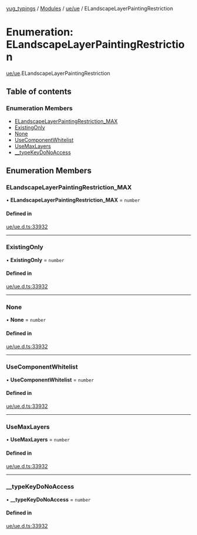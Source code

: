 [yug_typings](../README.md) / [Modules](../modules.md) / [ue/ue](../modules/ue_ue.md) / ELandscapeLayerPaintingRestriction

# Enumeration: ELandscapeLayerPaintingRestriction

[ue/ue](../modules/ue_ue.md).ELandscapeLayerPaintingRestriction

## Table of contents

### Enumeration Members

- [ELandscapeLayerPaintingRestriction\_MAX](ue_ue.ELandscapeLayerPaintingRestriction.md#elandscapelayerpaintingrestriction_max)
- [ExistingOnly](ue_ue.ELandscapeLayerPaintingRestriction.md#existingonly)
- [None](ue_ue.ELandscapeLayerPaintingRestriction.md#none)
- [UseComponentWhitelist](ue_ue.ELandscapeLayerPaintingRestriction.md#usecomponentwhitelist)
- [UseMaxLayers](ue_ue.ELandscapeLayerPaintingRestriction.md#usemaxlayers)
- [\_\_typeKeyDoNoAccess](ue_ue.ELandscapeLayerPaintingRestriction.md#__typekeydonoaccess)

## Enumeration Members

### ELandscapeLayerPaintingRestriction\_MAX

• **ELandscapeLayerPaintingRestriction\_MAX** = `number`

#### Defined in

[ue/ue.d.ts:33932](https://github.com/YugMetaverse/yug_typings/blob/25cad34/ue/ue.d.ts#L33932)

___

### ExistingOnly

• **ExistingOnly** = `number`

#### Defined in

[ue/ue.d.ts:33932](https://github.com/YugMetaverse/yug_typings/blob/25cad34/ue/ue.d.ts#L33932)

___

### None

• **None** = `number`

#### Defined in

[ue/ue.d.ts:33932](https://github.com/YugMetaverse/yug_typings/blob/25cad34/ue/ue.d.ts#L33932)

___

### UseComponentWhitelist

• **UseComponentWhitelist** = `number`

#### Defined in

[ue/ue.d.ts:33932](https://github.com/YugMetaverse/yug_typings/blob/25cad34/ue/ue.d.ts#L33932)

___

### UseMaxLayers

• **UseMaxLayers** = `number`

#### Defined in

[ue/ue.d.ts:33932](https://github.com/YugMetaverse/yug_typings/blob/25cad34/ue/ue.d.ts#L33932)

___

### \_\_typeKeyDoNoAccess

• **\_\_typeKeyDoNoAccess** = `number`

#### Defined in

[ue/ue.d.ts:33932](https://github.com/YugMetaverse/yug_typings/blob/25cad34/ue/ue.d.ts#L33932)
